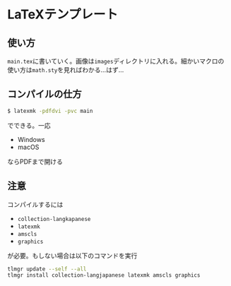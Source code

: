 # LaTeXテンプレート
## 使い方
`main.tex`に書いていく。画像は`images`ディレクトリに入れる。細かいマクロの使い方は`math.sty`を見ればわかる...はず...
## コンパイルの仕方
```sh
$ latexmk -pdfdvi -pvc main
```
でできる。一応

- Windows
- macOS

ならPDFまで開ける
## 注意
コンパイルするには

- `collection-langkapanese`
- `latexmk`
- `amscls`
- `graphics`

が必要。もしない場合は以下のコマンドを実行
```sh
tlmgr update --self --all
tlmgr install collection-langjapanese latexmk amscls graphics
```